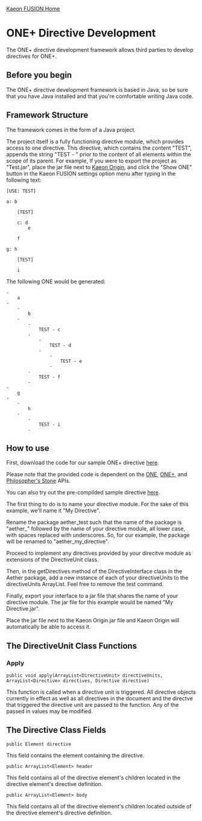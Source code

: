[Kaeon FUSION Home](https://github.com/Gallery-of-Kaeon/Kaeon-FUSION/blob/master/README.md)

# ONE+ Directive Development

The ONE+ directive development framework allows third parties to develop directives for ONE+.

## Before you begin

The ONE+ directive development framework is based in Java,
so be sure that you have Java installed and that you're comfortable writing Java code.

## Framework Structure

The framework comes in the form of a Java project.

The project itself is a fully functioning directive module,
which provides access to one directive.
This directive,
which contains the content "TEST",
appends the string "TEST - " prior to the content of all elements within the scope of its parent.
For example,
If you were to export the project as "Test.jar",
place the jar file next to [Kaeon Origin](https://github.com/Gallery-of-Kaeon/Kaeon-FUSION/blob/master/Kaeon%20FUSION/IDE/README.md),
and click the "Show ONE" button in the Kaeon FUSION settings option menu after typing in the following text:

    [USE: TEST]

    a: b

    	[TEST]

    	c: d
    		e

    	f

    g: h
	
    	[TEST]
	
    	i

The following ONE would be generated:

    -
    	a
    -
    	-
    		b
    	-
    		-
    			TEST - c
    		-
    			-
    				TEST - d
    			-
    				-
    					TEST - e
    				-
    		-
    			TEST - f
    		-
    -
    	g
    -
    	-
    		h
    	-
    		-
    			TEST - i
    		-

## How to use

First, download the code for our sample ONE+ directive [here](https://github.com/Gallery-of-Kaeon/Kaeon-FUSION/blob/master/Kaeon%20FUSION/Module%20Development%20Framework/Directives/Test%20Directive/Source).

Please note that the provided code is dependent on the [ONE](https://github.com/Gallery-of-Kaeon/Kaeon-FUSION/tree/master/Kaeon%20FUSION/APIs/ONE/Library),
[ONE+](https://github.com/Gallery-of-Kaeon/Kaeon-FUSION/tree/master/Kaeon%20FUSION/APIs/ONE%2B/Library),
and [Philosopher's Stone](https://github.com/Gallery-of-Kaeon/Philosophers-Stone/tree/master/Philosopher's%20Stone/API/Java/Library) APIs.

You can also try out the pre-compilded sample directive [here](https://github.com/Gallery-of-Kaeon/Kaeon-FUSION/blob/master/Kaeon%20FUSION/Module%20Development%20Framework/Directives/Test%20Directive/Directive/Test.jar?raw=true).

The first thing to do is to name your directive module.
For the sake of this example,
we'll name it "My Directive".

Rename the package aether_test such that the name of the package is "aether_" followed by the name of your directive module,
all lower case,
with spaces replaced with underscores.
So,
for our example,
the package will be renamed to "aether_my_directive".

Proceed to implement any directives provided by your direcitve module as extensions of the DirectiveUnit class.

Then,
in the getDirectives method of the DirectiveInterface class in the Aether package,
add a new instance of each of your directiveUnits to the directiveUnits ArrayList.
Feel free to remove the test command.

Finally,
export your interface to a jar file that shares the name of your directive module.
The jar file for this example would be named "My Directive.jar".

Place the jar file next to the Kaeon Origin.jar file and Kaeon Origin will automatically be able to access it.

## The DirectiveUnit Class Functions

### Apply

    public void apply(ArrayList<DirectiveUnit> directiveUnits, ArrayList<Directive> directives, Directive directive)

This function is called when a directive unit is triggered.
All directive objects currently in effect as well as all directives in the document and the directve that triggered the directive unit are passed to the function.
Any of the passed in values may be modified.

## The Directive Class Fields

    public Element directive

This field contains the element containing the directive.

    public ArrayList<Element> header

This field contains all of the directive element's children located in the directive element's directive definition.

    public ArrayList<Element> body

This field contains all of the directive element's children located outside of the directive element's directive definition.
